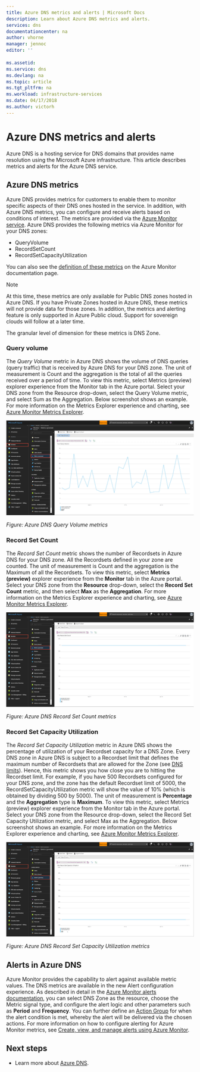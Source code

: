```yaml
---
title: Azure DNS metrics and alerts | Microsoft Docs
description: Learn about Azure DNS metrics and alerts.
services: dns
documentationcenter: na
author: vhorne
manager: jennoc
editor: ''

ms.assetid: 
ms.service: dns
ms.devlang: na
ms.topic: article
ms.tgt_pltfrm: na
ms.workload: infrastructure-services
ms.date: 04/17/2018
ms.author: victorh
---
```


# Azure DNS metrics and alerts
Azure DNS is a hosting service for DNS domains that provides name resolution using the Microsoft Azure infrastructure. This article describes metrics and alerts for the Azure DNS service.

## Azure DNS metrics

Azure DNS provides metrics for customers to enable them to monitor specific aspects of their DNS ones hosted in the service. In addition, with Azure DNS metrics, you can configure and receive alerts based on conditions of interest. The metrics are provided via the [Azure Monitor service](../monitoring-and-diagnostics/index.yml). 
Azure DNS provides the following metrics via Azure Monitor for your DNS zones:

-	QueryVolume
-	RecordSetCount
-	RecordSetCapacityUtilization

You can also see the [definition of these metrics](../monitoring-and-diagnostics/monitoring-supported-metrics.md#microsoftnetworkdnszones) on the Azure Monitor documentation page.
>[!NOTE]
> At this time, these metrics are only available for Public DNS zones hosted in Azure DNS. If you have Private Zones hosted in Azure DNS, these metrics will not provide data for those zones. In addition, the metrics and alerting feature is only supported in Azure Public cloud. Support for sovereign clouds will follow at a later time. 

The granular level of dimension for these metrics is DNS Zone.

### Query volume

The *Query Volume* metric in Azure DNS shows the volume of DNS queries (query traffic) that is received by Azure DNS for your DNS zone. The unit of measurement is Count and the aggregation is the total of all the queries received over a period of time. 
To view this metric, select Metrics (preview) explorer experience from the Monitor tab in the Azure portal. Select your DNS zone from the Resource drop-down, select the Query Volume metric, and select Sum as the Aggregation. Below screenshot shows an example.  For more information on the Metrics Explorer experience and charting, see [Azure Monitor Metrics Explorer](../monitoring-and-diagnostics/monitoring-metric-charts.md).

![Query volume](./media/dns-alerts-metrics/dns-metrics-query-volume.png)

*Figure: Azure DNS Query Volume metrics*

### Record Set Count
The *Record Set Count* metric shows the number of Recordsets in Azure DNS for your DNS zone. All the Recordsets defined in your zone are counted. The unit of measurement is Count and the aggregation is the Maximum of all the Recordsets. 
To view this metric, select **Metrics (preview)** explorer experience from the **Monitor** tab in the Azure portal. Select your DNS zone from the **Resource** drop-down, select the **Record Set Count** metric, and then select **Max** as the **Aggregation**. For more information on the Metrics Explorer experience and charting, see [Azure Monitor Metrics Explorer](../monitoring-and-diagnostics/monitoring-metric-charts.md). 

![Record Set Count](./media/dns-alerts-metrics/dns-metrics-record-set-count.png)

*Figure: Azure DNS Record Set Count metrics*


### Record Set Capacity Utilization
The *Record Set Capacity Utilization* metric in Azure DNS shows the percentage of utilization of your Recordset capacity for a DNS Zone. Every DNS zone in Azure DNS is subject to a Recordset limit that defines the maximum number of Recordsets that are allowed for the Zone (see [DNS limits](dns-zones-records.md#limits)). Hence, this metric shows you how close you are to hitting the Recordset limit. 
For example, if you have 500 Recordsets configured for your DNS zone, and the zone has the default Recordset limit of 5000, the RecordSetCapacityUtilization metric will show the value of 10% (which is obtained by dividing 500 by 5000). 
The unit of measurement is **Percentage** and the **Aggregation** type is **Maximum**. 
To view this metric, select Metrics (preview) explorer experience from the Monitor tab in the Azure portal. Select your DNS zone from the Resource drop-down, select the Record Set Capacity Utilization metric, and select Max as the Aggregation. Below screenshot shows an example. For more information on the Metrics Explorer experience and charting, see [Azure Monitor Metrics Explorer](../monitoring-and-diagnostics/monitoring-metric-charts.md). 

![Record Set Count](./media/dns-alerts-metrics/dns-metrics-record-set-capacity-uitlization.png)

*Figure: Azure DNS Record Set Capacity Utilization metrics*

## Alerts in Azure DNS
Azure Monitor provides the capability to alert against available metric values. The DNS metrics are available in the new Alert configuration experience. As described in detail in the [Azure Monitor alerts documentation](../monitoring-and-diagnostics/monitor-alerts-unified-usage.md), you can select DNS Zone as the resource, choose the Metric signal type, and configure the alert logic and other parameters such as **Period** and **Frequency**. You can further define an [Action Group](../monitoring-and-diagnostics/monitoring-action-groups.md) for when the alert condition is met, whereby the alert will be delivered via the chosen actions. 
For more information on how to configure alerting for Azure Monitor metrics, see [Create, view, and manage alerts using Azure Monitor](../monitoring-and-diagnostics/monitor-alerts-unified-usage.md). 

## Next steps
- Learn more about [Azure DNS](dns-overview.md).
